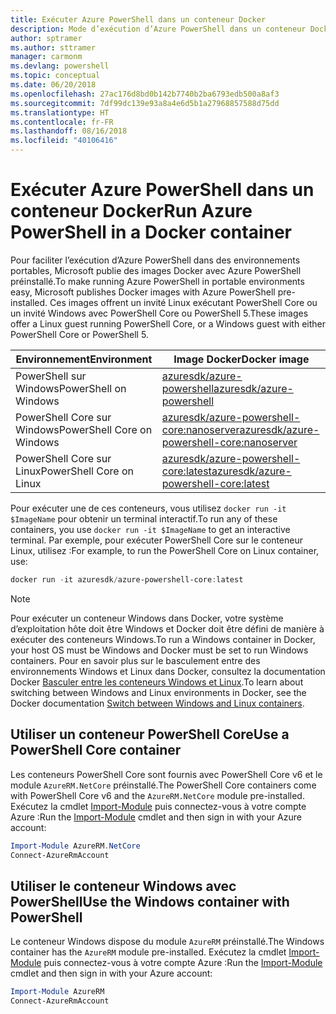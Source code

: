```yaml
---
title: Exécuter Azure PowerShell dans un conteneur Docker
description: Mode d’exécution d’Azure PowerShell dans un conteneur Docker.
author: sptramer
ms.author: sttramer
manager: carmonm
ms.devlang: powershell
ms.topic: conceptual
ms.date: 06/20/2018
ms.openlocfilehash: 27ac176d8bd0b142b7740b2ba6793edb500a8af3
ms.sourcegitcommit: 7df99dc139e93a8a4e6d5b1a27968857588d75dd
ms.translationtype: HT
ms.contentlocale: fr-FR
ms.lasthandoff: 08/16/2018
ms.locfileid: "40106416"
---
```

# <a name="run-azure-powershell-in-a-docker-container"></a><span data-ttu-id="60a4e-103">Exécuter Azure PowerShell dans un conteneur Docker</span><span class="sxs-lookup"><span data-stu-id="60a4e-103">Run Azure PowerShell in a Docker container</span></span>

<span data-ttu-id="60a4e-104">Pour faciliter l’exécution d’Azure PowerShell dans des environnements portables, Microsoft publie des images Docker avec Azure PowerShell préinstallé.</span><span class="sxs-lookup"><span data-stu-id="60a4e-104">To make running Azure PowerShell in portable environments easy, Microsoft publishes Docker images with Azure PowerShell pre-installed.</span></span> <span data-ttu-id="60a4e-105">Ces images offrent un invité Linux exécutant PowerShell Core ou un invité Windows avec PowerShell Core ou PowerShell 5.</span><span class="sxs-lookup"><span data-stu-id="60a4e-105">These images offer a Linux guest running PowerShell Core, or a Windows guest with either PowerShell Core or PowerShell 5.</span></span>

| <span data-ttu-id="60a4e-106">Environnement</span><span class="sxs-lookup"><span data-stu-id="60a4e-106">Environment</span></span> | <span data-ttu-id="60a4e-107">Image Docker</span><span class="sxs-lookup"><span data-stu-id="60a4e-107">Docker image</span></span> |
|-------------|--------------|
| <span data-ttu-id="60a4e-108">PowerShell sur Windows</span><span class="sxs-lookup"><span data-stu-id="60a4e-108">PowerShell on Windows</span></span> | [<span data-ttu-id="60a4e-109">azuresdk/azure-powershell</span><span class="sxs-lookup"><span data-stu-id="60a4e-109">azuresdk/azure-powershell</span></span>](https://hub.docker.com/r/azuresdk/azure-powershell/) |
| <span data-ttu-id="60a4e-110">PowerShell Core sur Windows</span><span class="sxs-lookup"><span data-stu-id="60a4e-110">PowerShell Core on Windows</span></span> | [<span data-ttu-id="60a4e-111">azuresdk/azure-powershell-core:nanoserver</span><span class="sxs-lookup"><span data-stu-id="60a4e-111">azuresdk/azure-powershell-core:nanoserver</span></span>](https://hub.docker.com/r/azuresdk/azure-powershell-core/) |
| <span data-ttu-id="60a4e-112">PowerShell Core sur Linux</span><span class="sxs-lookup"><span data-stu-id="60a4e-112">PowerShell Core on Linux</span></span> | [<span data-ttu-id="60a4e-113">azuresdk/azure-powershell-core:latest</span><span class="sxs-lookup"><span data-stu-id="60a4e-113">azuresdk/azure-powershell-core:latest</span></span>](https://hub.docker.com/r/azuresdk/azure-powershell-core/) |

<span data-ttu-id="60a4e-114">Pour exécuter une de ces conteneurs, vous utilisez `docker run -it $ImageName` pour obtenir un terminal interactif.</span><span class="sxs-lookup"><span data-stu-id="60a4e-114">To run any of these containers, you use `docker run -it $ImageName` to get an interactive terminal.</span></span> <span data-ttu-id="60a4e-115">Par exemple, pour exécuter PowerShell Core sur le conteneur Linux, utilisez :</span><span class="sxs-lookup"><span data-stu-id="60a4e-115">For example, to run the PowerShell Core on Linux container, use:</span></span>

```powershell
docker run -it azuresdk/azure-powershell-core:latest
```

> [!NOTE]
> <span data-ttu-id="60a4e-116">Pour exécuter un conteneur Windows dans Docker, votre système d’exploitation hôte doit être Windows et Docker doit être défini de manière à exécuter des conteneurs Windows.</span><span class="sxs-lookup"><span data-stu-id="60a4e-116">To run a Windows container in Docker, your host OS must be Windows and Docker must be set to run Windows containers.</span></span> <span data-ttu-id="60a4e-117">Pour en savoir plus sur le basculement entre des environnements Windows et Linux dans Docker, consultez la documentation Docker [Basculer entre les conteneurs Windows et Linux](https://docs.docker.com/docker-for-windows/#switch-between-windows-and-linux-containers).</span><span class="sxs-lookup"><span data-stu-id="60a4e-117">To learn about switching between Windows and Linux environments in Docker, see the Docker documentation [Switch between Windows and Linux containers](https://docs.docker.com/docker-for-windows/#switch-between-windows-and-linux-containers).</span></span>

## <a name="use-a-powershell-core-container"></a><span data-ttu-id="60a4e-118">Utiliser un conteneur PowerShell Core</span><span class="sxs-lookup"><span data-stu-id="60a4e-118">Use a PowerShell Core container</span></span>

<span data-ttu-id="60a4e-119">Les conteneurs PowerShell Core sont fournis avec PowerShell Core v6 et le module `AzureRM.NetCore` préinstallé.</span><span class="sxs-lookup"><span data-stu-id="60a4e-119">The PowerShell Core containers come with PowerShell Core v6 and the `AzureRM.NetCore` module pre-installed.</span></span> <span data-ttu-id="60a4e-120">Exécutez la cmdlet [Import-Module](/powershell/module/microsoft.powershell.core/import-module) puis connectez-vous à votre compte Azure :</span><span class="sxs-lookup"><span data-stu-id="60a4e-120">Run the [Import-Module](/powershell/module/microsoft.powershell.core/import-module) cmdlet and then sign in with your Azure account:</span></span>

```powershell
Import-Module AzureRM.NetCore
Connect-AzureRmAccount
```

## <a name="use-the-windows-container-with-powershell"></a><span data-ttu-id="60a4e-121">Utiliser le conteneur Windows avec PowerShell</span><span class="sxs-lookup"><span data-stu-id="60a4e-121">Use the Windows container with PowerShell</span></span>

<span data-ttu-id="60a4e-122">Le conteneur Windows dispose du module `AzureRM` préinstallé.</span><span class="sxs-lookup"><span data-stu-id="60a4e-122">The Windows container has the `AzureRM` module pre-installed.</span></span> <span data-ttu-id="60a4e-123">Exécutez la cmdlet [Import-Module](/powershell/module/microsoft.powershell.core/import-module) puis connectez-vous à votre compte Azure :</span><span class="sxs-lookup"><span data-stu-id="60a4e-123">Run the [Import-Module](/powershell/module/microsoft.powershell.core/import-module) cmdlet and then sign in with your Azure account:</span></span>

```powershell
Import-Module AzureRM
Connect-AzureRmAccount
```
